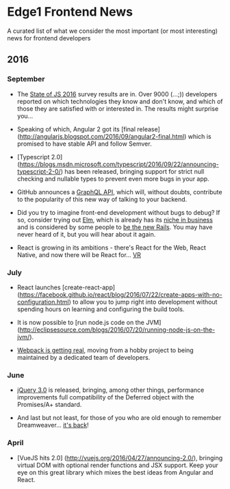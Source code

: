 # Edge1 Frontend News
A curated list of what we consider the most important (or most interesting) news for frontend developers

## 2016

### September

- The [State of JS 2016](http://stateofjs.com/) survey results are in. Over 9000 (...;)) developers reported on which technologies they know and don't know, and which of those they are satisfied with or interested in. The results might surprise you...

- Speaking of which, Angular 2 got its [final release] (http://angularjs.blogspot.com/2016/09/angular2-final.html) which is promised to have stable API and follow Semver.

- [Typescript 2.0] (https://blogs.msdn.microsoft.com/typescript/2016/09/22/announcing-typescript-2-0/) has been released, bringing support for strict null checking and nullable types to prevent even more bugs in your app.

- GitHub announces a [GraphQL API](http://githubengineering.com/the-github-graphql-api/), which will, without doubts, contribute to the popularity of this new way of talking to your backend.

- Did you try to imagine front-end development without bugs to debug? If so, consider trying out [Elm](http://elm-lang.org/), which is already has its [niche in business](http://futurice.com/blog/elm-in-the-real-world) and is considered by some people to [be the new Rails](http://gilesbowkett.blogspot.com/2016/09/elm-is-new-rails.html). You may have never heard of it, but you will hear about it again.

- React is growing in its ambitions - there's React for the Web, React Native, and now there will be React for... [VR](https://twitter.com/reactjs/status/784088700460204032)

### July

- React launches [create-react-app] 
(https://facebook.github.io/react/blog/2016/07/22/create-apps-with-no-configuration.html)
to allow you to jump right into development without spending hours on learning and configuring the build tools.

- It is now possible to [run node.js code on the JVM] (http://eclipsesource.com/blogs/2016/07/20/running-node-js-on-the-jvm/).

- [Webpack is getting real](https://medium.com/webpack/webpack-its-getting-real-92c60fca1db1#.xwzkg8h75), moving from a hobby project to being maintained by a dedicated team of developers.

### June

- [jQuery 3.0](https://blog.jquery.com/2016/06/09/jquery-3-0-final-released/) is released, bringing, among other things, performance improvements full compatibility of the Deferred object with the Promises/A+ standard.

- And last but not least, for those of you who are old enough to remember Dreamweaver... [it's back](https://medium.com/@helloanselm/dreamweaver-is-back-for-us-coders-2a1be75ae595#.kqaqw115o)!

### April

- [VueJS hits 2.0] (http://vuejs.org/2016/04/27/announcing-2.0/), bringing virtual DOM with optional render functions and JSX support. Keep your eye on this great library which mixes the best ideas from Angular and React.
